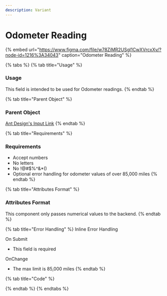 ```yaml
---
description: Variant
---
```


# Odometer Reading

{% embed url="https://www.figma.com/file/w78ZiMR2USgl1CwXVrcxXv/?node-id=1216%3A34043" caption="Odometer Reading" %}

{% tabs %}
{% tab title="Usage" %}
### Usage

This field is intended to be used for Odometer readings. 
{% endtab %}

{% tab title="Parent Object" %}
### Parent Object

[Ant Design's Input Link](https://ant.design/components/input/)
{% endtab %}

{% tab title="Requirements" %}
### Requirements

* Accept numbers
* No letters 
* No !@\#$%^&\*\(\)
* Optional error handling for odometer values of over 85,000 miles
{% endtab %}

{% tab title="Attributes Format" %}
### Attributes Format

This component only passes numerical values to the backend.
{% endtab %}

{% tab title="Error Handling" %}
Inline Error Handling 

On Submit

* This field is required

OnChange

* The max limit is 85,000 miles
{% endtab %}

{% tab title="Code" %}

{% endtab %}
{% endtabs %}






